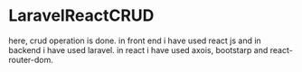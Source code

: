 # LaravelReactCRUD
here, crud operation is done. in front end i have used react js and in backend i have used  laravel. in react i have used axois, bootstarp and react-router-dom.
